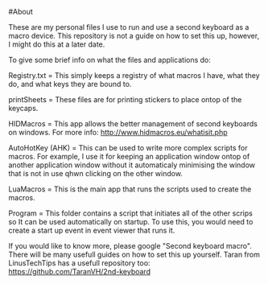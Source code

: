 #About

These are my personal files I use to run and use a second keyboard as a macro device. This repository is not a guide on how to set this up, however, I might do this at a later date.

To give some brief info on what the files and applications do:

Registry.txt = This simply keeps a registry of what macros I have, what they do, and what keys they are bound to.

printSheets = These files are for printing stickers to place ontop of the keycaps.

HIDMacros = This app allows the better management of second keyboards on windows. For more info: http://www.hidmacros.eu/whatisit.php

AutoHotKey (AHK) = This can be used to write more complex scripts for macros. For example, I use it for keeping an application window ontop of another application window      without it automaticaly minimising the window that is not in use qhwn clicking on the other window.

LuaMacros = This is the main app that runs the scripts used to create the macros.

Program = This folder contains a script that initiates all of the other scrips so It can be used automatically on startup. To use this, you would need to create a start up         event in event viewer that runs it.
    
If you would like to know more, please google "Second keyboard macro". There will be many usefull guides on how to set this up yourself. Taran from LinusTechTips has a usefull repository too: https://github.com/TaranVH/2nd-keyboard
    
